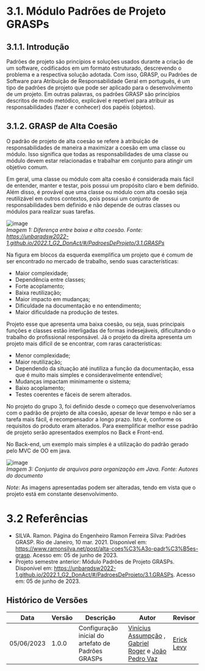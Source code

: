 # 3.1. Módulo Padrões de Projeto GRASPs

## 3.1.1. Introdução

Padrões de projeto são princípios e soluções usados durante a criação de um software, codificados em um formato estruturado, descrevendo o problema e a respectiva solução adotada. Com isso, GRASP, ou Padrões de Software para Atribuição de Responsabilidade Geral em português, é um tipo de padrões de projeto que pode ser aplicado para o desenvolvimento de um projeto. Em outras palavras, os padrões GRASP são princípios descritos de modo metódico, explicável e repetível para atribuir as responsabilidades (fazer e conhecer) dos papéis (objetos).

## 3.1.2. GRASP de Alta Coesão

O padrão de projeto de alta coesão se refere à atribuição de responsabilidades de maneira a maximizar a coesão em uma classe ou módulo. Isso significa que todas as responsabilidades de uma classe ou módulo devem estar relacionadas e trabalhar em conjunto para atingir um objetivo comum.

Em geral, uma classe ou módulo com alta coesão é considerada mais fácil de entender, manter e testar, pois possui um propósito claro e bem definido. Além disso, é provável que uma classe ou módulo com alta coesão seja reutilizável em outros contextos, pois possui um conjunto de responsabilidades bem definido e não depende de outras classes ou módulos para realizar suas tarefas.

![image](https://user-images.githubusercontent.com/54439337/210288575-24b5048f-f2f4-4007-985a-c3b0bf456289.png)<br>
*Imagem 1: Diferença entre baixa e alta coesão. Fonte: https://unbarqdsw2022-1.github.io/2022.1_G2_DonAct/#/PadroesDeProjeto/3.1.GRASPs*

Na figura em blocos da esquerda exemplifica um projeto que é comum de ser encontrado no mercado de trabalho, sendo suas características: 

- Maior complexidade; 
- Dependência entre classes; 
- Forte acoplamento; 
- Baixa reutilização; 
- Maior impacto em mudanças; 
- Dificuldade na documentação e no entendimento; 
- Maior dificuldade na produção de testes.

Projeto esse que apresenta uma baixa coesão, ou seja, suas principais funções e classes estão interligadas de formas indesejáveis, dificultando o trabalho do profissional responsável. Já o projeto da direita apresenta um projeto mais difícil de se encontrar, com raras características: 
- Menor complexidade; 
- Maior reutilização; 
- Dependendo da situação até inutiliza a função da documentação, essa que é muito mais simples e consideravelmente entendível;
- Mudanças impactam minimamente o sistema;
- Baixo acoplamento;
- Testes coerentes e fáceis de serem alterados. 

No projeto do grupo 3, foi definido desde o começo que desenvolveríamos com o padrão de projeto de alta coesão, apesar de levar tempo e não ser a tarefa mais fácil, é recompensador a longo prazo. Isto é, conforme os requisitos do produto eram alterados. Para exemplificar melhor esse padrão de projeto serão apresentados exemplos no Back e Front-end.

No Back-end, um exemplo mais simples é a utilização do padrão gerado pelo MVC de OO em java.

![image]()<br>
*Imagem 3: Conjunto de arquivos para organização em Java. Fonte: Autores do documento*

*Note*: As imagens apresentadas podem ser alteradas, tendo em vista que o projeto está em constante desenvolvimento.

# 3.2 Referências

* SILVA. Ramon. Página do Engenheiro Ramon Ferreira Silva: Padrões GRASP. Rio de Janeiro, 10 mar. 2021. Disponível em: https://www.ramonsilva.net/post/alta-coes%C3%A3o-padr%C3%B5es-grasp. Acesso em: 05 de junho de 2023.
* Projeto semestre anterior: Módulo Padrões de Projeto GRASPs. Disponível em: https://unbarqdsw2022-1.github.io/2022.1_G2_DonAct/#/PadroesDeProjeto/3.1.GRASPs. Acesso em: 05 de junho de 2023.

## Histórico de Versões

|    Data    | Versão |            Descrição           |       Autor     |    Revisor    |
|  --------  |  ----  |            ----------          | --------------- |    -------    |
| 05/06/2023 |  1.0.0 |  Configuração inicial do artefato de Padrões GRASPs | [Vinícius Assumpção](https://github.com/viniman27) , [Gabriel Roger](https://github.com/GabrielRoger07) e [João Pedro Vaz](https://github.com/JoaoPedro0803) | [Erick Levy](https://github.com/Ericklevy) |
